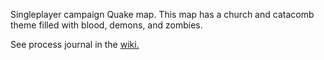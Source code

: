 Singleplayer campaign Quake map. This map has a church and catacomb theme filled with blood, demons, and zombies. 

See process journal in the [wiki.](https://github.com/gwillemssen/quake-singleplayer/wiki)
